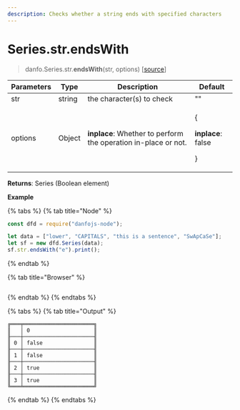 ```yaml
---
description: Checks whether a string ends with specified characters
---
```


# Series.str.endsWith

> danfo.Series.str.**endsWith**(str, options) \[[source](https://github.com/javascriptdata/danfojs/blob/master/src/danfojs-base/core/strings.ts#L292)]

| Parameters | Type   | Description                                                    | Default                                                |
| ---------- | ------ | -------------------------------------------------------------- | ------------------------------------------------------ |
| str        | string | the character(s) to check                                      | ""                                                     |
| options    | Object | **inplace**: Whether to perform the operation in-place or not. | <p>{</p><p><strong>inplace</strong>: false</p><p>}</p> |

**Returns**: Series (Boolean element)

**Example**

{% tabs %}
{% tab title="Node" %}

```javascript
const dfd = require("danfojs-node");

let data = ["lower", "CAPITALS", "this is a sentence", "SwApCaSe"];
let sf = new dfd.Series(data);
sf.str.endsWith("e").print();
```

{% endtab %}

{% tab title="Browser" %}

```

```

{% endtab %}
{% endtabs %}

{% tabs %}
{% tab title="Output" %}

```
╔═══╤══════════════════════╗
║   │ 0                    ║
╟───┼──────────────────────╢
║ 0 │ false                ║
╟───┼──────────────────────╢
║ 1 │ false                ║
╟───┼──────────────────────╢
║ 2 │ true                 ║
╟───┼──────────────────────╢
║ 3 │ true                 ║
╚═══╧══════════════════════╝
```

{% endtab %}
{% endtabs %}
